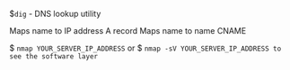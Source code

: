 $`dig` - DNS lookup utility

Maps name to IP address A record
Maps name to name CNAME


$ `nmap YOUR_SERVER_IP_ADDRESS`
or
$ `nmap -sV YOUR_SERVER_IP_ADDRESS to see the software layer`
